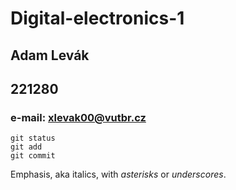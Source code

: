 # Digital-electronics-1

## Adam Levák
## 221280 
### e-mail: xlevak00@vutbr.cz
```
git status
git add
git commit
```
Emphasis, aka italics, with *asterisks* or _underscores_.
